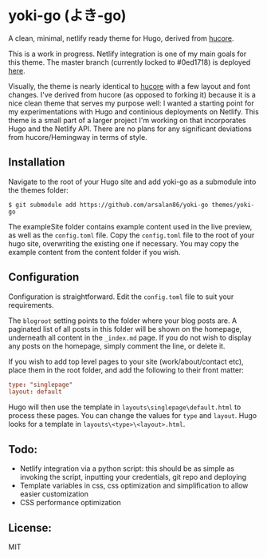 # yoki-go (よき-go)

A clean, minimal, netlify ready theme for Hugo, derived from [hucore](https://github.com/mgjohansen/hucore).

This is a work in progress. Netlify integration is one of my main goals for this theme. The master branch (currently locked to #0ed1718) is deployed [here](https://yoki-go.netlify.com/).

Visually, the theme is nearly identical to [hucore](https://github.com/mgjohansen/hucore) with a few layout and font changes. I've derived from hucore (as opposed to forking it) because it is a nice clean theme that serves my purpose well: I wanted a starting point for my experimentations with Hugo and continious deployments on Netlify. This theme is a small part of a larger project I'm working on that incorporates Hugo and the Netlify API. There are no plans for any significant deviations from hucore/Hemingway in terms of style. 

## Installation

Navigate to the root of your Hugo site and add yoki-go as a submodule into the themes folder:

```
$ git submodule add https://github.com/arsalan86/yoki-go themes/yoki-go
```

The exampleSite folder contains example content used in the live preview, as well as the `config.toml` file. Copy the `config.toml` file to the root of your hugo site, overwriting the existing one if necessary. You may copy the example content from the content folder if you wish.

## Configuration

Configuration is straightforward. Edit the `config.toml` file to suit your requirements.

The `blogroot` setting points to the folder where your blog posts are. A paginated list of all posts in this folder will be shown on the homepage, underneath all content in the `_index.md` page. If you do not wish to display any posts on the homepage, simply comment the line, or delete it.

If you wish to add top level pages to your site (work/about/contact etc), place them in the root folder, and add the following to their front matter:

```toml
type: "singlepage"
layout: default
```

Hugo will then use the template in `layouts\singlepage\default.html` to process these pages. You can change the values for `type` and `layout`. Hugo looks for a template in `layouts\<type>\<layout>.html`.

## Todo:

- Netlify integration via a python script: this should be as simple as invoking the script, inputting your credentials, git repo and deploying
- Template variables in css, css optimization and simplification to allow easier customization
- CSS performance optimization

## License:

MIT